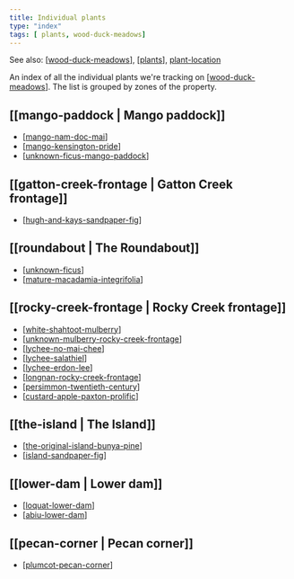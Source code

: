 ```yaml
---
title: Individual plants
type: "index"
tags: [ plants, wood-duck-meadows]
---
```


See also: [[wood-duck-meadows]], [[plants]], [plant-location](./plant-location.html)

An index of all the individual plants we're tracking on [[wood-duck-meadows]]. The list is grouped by zones of the property.

## [[mango-paddock | Mango paddock]]

- [[mango-nam-doc-mai]]
- [[mango-kensington-pride]]
- [[unknown-ficus-mango-paddock]]

## [[gatton-creek-frontage | Gatton Creek frontage]]

- [[hugh-and-kays-sandpaper-fig]]

## [[roundabout | The Roundabout]]

- [[unknown-ficus]]
- [[mature-macadamia-integrifolia]]

## [[rocky-creek-frontage | Rocky Creek frontage]]

- [[white-shahtoot-mulberry]]
- [[unknown-mulberry-rocky-creek-frontage]]
- [[lychee-no-mai-chee]]
- [[lychee-salathiel]]
- [[lychee-erdon-lee]]
- [[longnan-rocky-creek-frontage]]
- [[persimmon-twentieth-century]]
- [[custard-apple-paxton-prolific]]

## [[the-island | The Island]]

- [[the-original-island-bunya-pine]]
- [[island-sandpaper-fig]]

## [[lower-dam | Lower dam]]

- [[loquat-lower-dam]]
- [[abiu-lower-dam]]

## [[pecan-corner | Pecan corner]]

- [[plumcot-pecan-corner]]



[//begin]: # "Autogenerated link references for markdown compatibility"
[wood-duck-meadows]: ../wood-duck-meadows "Wood duck meadows"
[plants]: ../plants/plants "Plants"
[mango-nam-doc-mai]: mango-nam-doc-mai "Mango (Nam Doc Mai) - mango paddock"
[mango-kensington-pride]: mango-kensington-pride "Mango (Kensington Pride)"
[unknown-ficus-mango-paddock]: unknown-ficus-mango-paddock "Unknown ficus (mango paddock)"
[hugh-and-kays-sandpaper-fig]: hugh-and-kays-sandpaper-fig "Hugh and Kay's Sandpaper Fig (Gatton Creek frontage)"
[unknown-ficus]: unknown-ficus "Unknown ficus"
[mature-macadamia-integrifolia]: mature-macadamia-integrifolia "Mature macadamia integrifolia (Roundabout)"
[white-shahtoot-mulberry]: white-shahtoot-mulberry "White Shahtoot mulberry"
[unknown-mulberry-rocky-creek-frontage]: unknown-mulberry-rocky-creek-frontage "Unknown mulberry (Rocky Creek frontage)"
[lychee-no-mai-chee]: lychee-no-mai-chee "Lychee (No Mai Chee)"
[lychee-salathiel]: lychee-salathiel "Lychee (Salathiel)"
[lychee-erdon-lee]: lychee-erdon-lee "Lychee (Erdon Lee)"
[longnan-rocky-creek-frontage]: longnan-rocky-creek-frontage "Longnan (Rocky Creek frontage)"
[persimmon-twentieth-century]: persimmon-twentieth-century "Persimmon (Twentieth Century)"
[custard-apple-paxton-prolific]: custard-apple-paxton-prolific "Custard apple (Paxton Prolific)"
[the-original-island-bunya-pine]: the-original-island-bunya-pine "The original island bunya pine"
[island-sandpaper-fig]: island-sandpaper-fig "Sandpaper fig - The island"
[loquat-lower-dam]: loquat-lower-dam "Loquat on the lower dam"
[abiu-lower-dam]: abiu-lower-dam "Abiu (Pouteria caimito) on the lower dam"
[plumcot-pecan-corner]: plumcot-pecan-corner "plumcot-pecan-corner"
[//end]: # "Autogenerated link references"